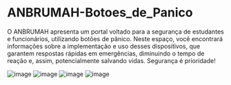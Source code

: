 # ANBRUMAH-Botoes_de_Panico
O ANBRUMAH apresenta um portal voltado para a segurança de estudantes e funcionários, utilizando botões de pânico. Neste espaço, você encontrará informações sobre a implementação e uso desses dispositivos, que garantem respostas rápidas em emergências, diminuindo o tempo de reação e, assim, potencialmente salvando vidas. Segurança é prioridade!

![image](https://github.com/user-attachments/assets/eed9e828-8ce4-4e16-89d8-f2546a1d39fe)
![image](https://github.com/user-attachments/assets/6a798b12-5feb-48c9-9509-292e2ddaad09)
![image](https://github.com/user-attachments/assets/8adbb9a7-8dbd-4de1-a336-4c19281aff75)
![image](https://github.com/user-attachments/assets/d9e51d9d-ff8c-4d12-8c67-8cbd0c679768)
